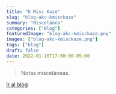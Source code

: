 ```yaml
---
title: "K Misc Kaze"
slug: "blog-akc-kmisckaze"
summary: "Miscelánea"
categories: ["Blog"]
featuredImage: "blog-akc-kmisckaze.png"
images: ["blog-akc-kmisckaze.png"]
tags: ["blog"]
draft: false
date: 2022-01-16T17:00:00-05:00
---
```

> Notas misceláneas.

[Ir al blog](https://akcmisc.blogspot.com/)